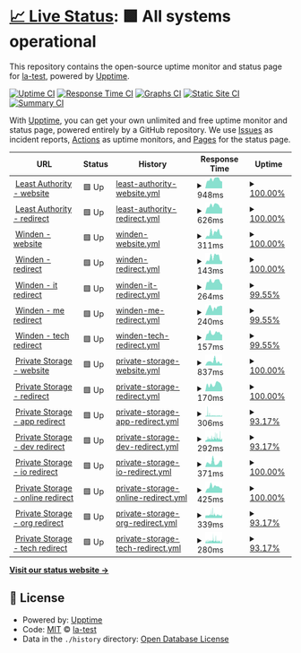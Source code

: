 # [📈 Live Status](https://la-test.github.io/sbx1-upptime): <!--live status--> **🟩 All systems operational**

This repository contains the open-source uptime monitor and status page for [la-test](https://la-test.github.io/sbx1-upptime), powered by [Upptime](https://github.com/upptime/upptime).

[![Uptime CI](https://github.com/la-test/sbx1-upptime/workflows/Uptime%20CI/badge.svg)](https://github.com/la-test/sbx1-upptime/actions?query=workflow%3A%22Uptime+CI%22)
[![Response Time CI](https://github.com/la-test/sbx1-upptime/workflows/Response%20Time%20CI/badge.svg)](https://github.com/la-test/sbx1-upptime/actions?query=workflow%3A%22Response+Time+CI%22)
[![Graphs CI](https://github.com/la-test/sbx1-upptime/workflows/Graphs%20CI/badge.svg)](https://github.com/la-test/sbx1-upptime/actions?query=workflow%3A%22Graphs+CI%22)
[![Static Site CI](https://github.com/la-test/sbx1-upptime/workflows/Static%20Site%20CI/badge.svg)](https://github.com/la-test/sbx1-upptime/actions?query=workflow%3A%22Static+Site+CI%22)
[![Summary CI](https://github.com/la-test/sbx1-upptime/workflows/Summary%20CI/badge.svg)](https://github.com/la-test/sbx1-upptime/actions?query=workflow%3A%22Summary+CI%22)

With [Upptime](https://upptime.js.org), you can get your own unlimited and free uptime monitor and status page, powered entirely by a GitHub repository. We use [Issues](https://github.com/la-test/sbx1-upptime/issues) as incident reports, [Actions](https://github.com/la-test/sbx1-upptime/actions) as uptime monitors, and [Pages](https://la-test.github.io/sbx1-upptime) for the status page.

<!--start: status pages-->
<!-- This summary is generated by Upptime (https://github.com/upptime/upptime) -->
<!-- Do not edit this manually, your changes will be overwritten -->
<!-- prettier-ignore -->
| URL | Status | History | Response Time | Uptime |
| --- | ------ | ------- | ------------- | ------ |
| <img alt="" src="https://icons.duckduckgo.com/ip3/leastauthority.com.ico" height="13"> [Least Authority - website](https://leastauthority.com/) | 🟩 Up | [least-authority-website.yml](https://github.com/la-test/sbx1-upptime/commits/HEAD/history/least-authority-website.yml) | <details><summary><img alt="Response time graph" src="./graphs/least-authority-website/response-time-week.png" height="20"> 948ms</summary><br><a href="https://la-test.github.io/sbx1-upptime/history/least-authority-website"><img alt="Response time 927" src="https://img.shields.io/endpoint?url=https%3A%2F%2Fraw.githubusercontent.com%2Fla-test%2Fsbx1-upptime%2FHEAD%2Fapi%2Fleast-authority-website%2Fresponse-time.json"></a><br><a href="https://la-test.github.io/sbx1-upptime/history/least-authority-website"><img alt="24-hour response time 713" src="https://img.shields.io/endpoint?url=https%3A%2F%2Fraw.githubusercontent.com%2Fla-test%2Fsbx1-upptime%2FHEAD%2Fapi%2Fleast-authority-website%2Fresponse-time-day.json"></a><br><a href="https://la-test.github.io/sbx1-upptime/history/least-authority-website"><img alt="7-day response time 948" src="https://img.shields.io/endpoint?url=https%3A%2F%2Fraw.githubusercontent.com%2Fla-test%2Fsbx1-upptime%2FHEAD%2Fapi%2Fleast-authority-website%2Fresponse-time-week.json"></a><br><a href="https://la-test.github.io/sbx1-upptime/history/least-authority-website"><img alt="30-day response time 927" src="https://img.shields.io/endpoint?url=https%3A%2F%2Fraw.githubusercontent.com%2Fla-test%2Fsbx1-upptime%2FHEAD%2Fapi%2Fleast-authority-website%2Fresponse-time-month.json"></a><br><a href="https://la-test.github.io/sbx1-upptime/history/least-authority-website"><img alt="1-year response time 927" src="https://img.shields.io/endpoint?url=https%3A%2F%2Fraw.githubusercontent.com%2Fla-test%2Fsbx1-upptime%2FHEAD%2Fapi%2Fleast-authority-website%2Fresponse-time-year.json"></a></details> | <details><summary><a href="https://la-test.github.io/sbx1-upptime/history/least-authority-website">100.00%</a></summary><a href="https://la-test.github.io/sbx1-upptime/history/least-authority-website"><img alt="All-time uptime 100.00%" src="https://img.shields.io/endpoint?url=https%3A%2F%2Fraw.githubusercontent.com%2Fla-test%2Fsbx1-upptime%2FHEAD%2Fapi%2Fleast-authority-website%2Fuptime.json"></a><br><a href="https://la-test.github.io/sbx1-upptime/history/least-authority-website"><img alt="24-hour uptime 100.00%" src="https://img.shields.io/endpoint?url=https%3A%2F%2Fraw.githubusercontent.com%2Fla-test%2Fsbx1-upptime%2FHEAD%2Fapi%2Fleast-authority-website%2Fuptime-day.json"></a><br><a href="https://la-test.github.io/sbx1-upptime/history/least-authority-website"><img alt="7-day uptime 100.00%" src="https://img.shields.io/endpoint?url=https%3A%2F%2Fraw.githubusercontent.com%2Fla-test%2Fsbx1-upptime%2FHEAD%2Fapi%2Fleast-authority-website%2Fuptime-week.json"></a><br><a href="https://la-test.github.io/sbx1-upptime/history/least-authority-website"><img alt="30-day uptime 100.00%" src="https://img.shields.io/endpoint?url=https%3A%2F%2Fraw.githubusercontent.com%2Fla-test%2Fsbx1-upptime%2FHEAD%2Fapi%2Fleast-authority-website%2Fuptime-month.json"></a><br><a href="https://la-test.github.io/sbx1-upptime/history/least-authority-website"><img alt="1-year uptime 100.00%" src="https://img.shields.io/endpoint?url=https%3A%2F%2Fraw.githubusercontent.com%2Fla-test%2Fsbx1-upptime%2FHEAD%2Fapi%2Fleast-authority-website%2Fuptime-year.json"></a></details>
| <img alt="" src="https://icons.duckduckgo.com/ip3/leastauthority.com.ico" height="13"> [Least Authority - redirect](http://leastauthority.com/) | 🟩 Up | [least-authority-redirect.yml](https://github.com/la-test/sbx1-upptime/commits/HEAD/history/least-authority-redirect.yml) | <details><summary><img alt="Response time graph" src="./graphs/least-authority-redirect/response-time-week.png" height="20"> 626ms</summary><br><a href="https://la-test.github.io/sbx1-upptime/history/least-authority-redirect"><img alt="Response time 607" src="https://img.shields.io/endpoint?url=https%3A%2F%2Fraw.githubusercontent.com%2Fla-test%2Fsbx1-upptime%2FHEAD%2Fapi%2Fleast-authority-redirect%2Fresponse-time.json"></a><br><a href="https://la-test.github.io/sbx1-upptime/history/least-authority-redirect"><img alt="24-hour response time 453" src="https://img.shields.io/endpoint?url=https%3A%2F%2Fraw.githubusercontent.com%2Fla-test%2Fsbx1-upptime%2FHEAD%2Fapi%2Fleast-authority-redirect%2Fresponse-time-day.json"></a><br><a href="https://la-test.github.io/sbx1-upptime/history/least-authority-redirect"><img alt="7-day response time 626" src="https://img.shields.io/endpoint?url=https%3A%2F%2Fraw.githubusercontent.com%2Fla-test%2Fsbx1-upptime%2FHEAD%2Fapi%2Fleast-authority-redirect%2Fresponse-time-week.json"></a><br><a href="https://la-test.github.io/sbx1-upptime/history/least-authority-redirect"><img alt="30-day response time 607" src="https://img.shields.io/endpoint?url=https%3A%2F%2Fraw.githubusercontent.com%2Fla-test%2Fsbx1-upptime%2FHEAD%2Fapi%2Fleast-authority-redirect%2Fresponse-time-month.json"></a><br><a href="https://la-test.github.io/sbx1-upptime/history/least-authority-redirect"><img alt="1-year response time 607" src="https://img.shields.io/endpoint?url=https%3A%2F%2Fraw.githubusercontent.com%2Fla-test%2Fsbx1-upptime%2FHEAD%2Fapi%2Fleast-authority-redirect%2Fresponse-time-year.json"></a></details> | <details><summary><a href="https://la-test.github.io/sbx1-upptime/history/least-authority-redirect">100.00%</a></summary><a href="https://la-test.github.io/sbx1-upptime/history/least-authority-redirect"><img alt="All-time uptime 100.00%" src="https://img.shields.io/endpoint?url=https%3A%2F%2Fraw.githubusercontent.com%2Fla-test%2Fsbx1-upptime%2FHEAD%2Fapi%2Fleast-authority-redirect%2Fuptime.json"></a><br><a href="https://la-test.github.io/sbx1-upptime/history/least-authority-redirect"><img alt="24-hour uptime 100.00%" src="https://img.shields.io/endpoint?url=https%3A%2F%2Fraw.githubusercontent.com%2Fla-test%2Fsbx1-upptime%2FHEAD%2Fapi%2Fleast-authority-redirect%2Fuptime-day.json"></a><br><a href="https://la-test.github.io/sbx1-upptime/history/least-authority-redirect"><img alt="7-day uptime 100.00%" src="https://img.shields.io/endpoint?url=https%3A%2F%2Fraw.githubusercontent.com%2Fla-test%2Fsbx1-upptime%2FHEAD%2Fapi%2Fleast-authority-redirect%2Fuptime-week.json"></a><br><a href="https://la-test.github.io/sbx1-upptime/history/least-authority-redirect"><img alt="30-day uptime 100.00%" src="https://img.shields.io/endpoint?url=https%3A%2F%2Fraw.githubusercontent.com%2Fla-test%2Fsbx1-upptime%2FHEAD%2Fapi%2Fleast-authority-redirect%2Fuptime-month.json"></a><br><a href="https://la-test.github.io/sbx1-upptime/history/least-authority-redirect"><img alt="1-year uptime 100.00%" src="https://img.shields.io/endpoint?url=https%3A%2F%2Fraw.githubusercontent.com%2Fla-test%2Fsbx1-upptime%2FHEAD%2Fapi%2Fleast-authority-redirect%2Fuptime-year.json"></a></details>
| <img alt="" src="https://icons.duckduckgo.com/ip3/winden.app.ico" height="13"> [Winden - website](https://winden.app/) | 🟩 Up | [winden-website.yml](https://github.com/la-test/sbx1-upptime/commits/HEAD/history/winden-website.yml) | <details><summary><img alt="Response time graph" src="./graphs/winden-website/response-time-week.png" height="20"> 311ms</summary><br><a href="https://la-test.github.io/sbx1-upptime/history/winden-website"><img alt="Response time 293" src="https://img.shields.io/endpoint?url=https%3A%2F%2Fraw.githubusercontent.com%2Fla-test%2Fsbx1-upptime%2FHEAD%2Fapi%2Fwinden-website%2Fresponse-time.json"></a><br><a href="https://la-test.github.io/sbx1-upptime/history/winden-website"><img alt="24-hour response time 159" src="https://img.shields.io/endpoint?url=https%3A%2F%2Fraw.githubusercontent.com%2Fla-test%2Fsbx1-upptime%2FHEAD%2Fapi%2Fwinden-website%2Fresponse-time-day.json"></a><br><a href="https://la-test.github.io/sbx1-upptime/history/winden-website"><img alt="7-day response time 311" src="https://img.shields.io/endpoint?url=https%3A%2F%2Fraw.githubusercontent.com%2Fla-test%2Fsbx1-upptime%2FHEAD%2Fapi%2Fwinden-website%2Fresponse-time-week.json"></a><br><a href="https://la-test.github.io/sbx1-upptime/history/winden-website"><img alt="30-day response time 293" src="https://img.shields.io/endpoint?url=https%3A%2F%2Fraw.githubusercontent.com%2Fla-test%2Fsbx1-upptime%2FHEAD%2Fapi%2Fwinden-website%2Fresponse-time-month.json"></a><br><a href="https://la-test.github.io/sbx1-upptime/history/winden-website"><img alt="1-year response time 293" src="https://img.shields.io/endpoint?url=https%3A%2F%2Fraw.githubusercontent.com%2Fla-test%2Fsbx1-upptime%2FHEAD%2Fapi%2Fwinden-website%2Fresponse-time-year.json"></a></details> | <details><summary><a href="https://la-test.github.io/sbx1-upptime/history/winden-website">100.00%</a></summary><a href="https://la-test.github.io/sbx1-upptime/history/winden-website"><img alt="All-time uptime 100.00%" src="https://img.shields.io/endpoint?url=https%3A%2F%2Fraw.githubusercontent.com%2Fla-test%2Fsbx1-upptime%2FHEAD%2Fapi%2Fwinden-website%2Fuptime.json"></a><br><a href="https://la-test.github.io/sbx1-upptime/history/winden-website"><img alt="24-hour uptime 100.00%" src="https://img.shields.io/endpoint?url=https%3A%2F%2Fraw.githubusercontent.com%2Fla-test%2Fsbx1-upptime%2FHEAD%2Fapi%2Fwinden-website%2Fuptime-day.json"></a><br><a href="https://la-test.github.io/sbx1-upptime/history/winden-website"><img alt="7-day uptime 100.00%" src="https://img.shields.io/endpoint?url=https%3A%2F%2Fraw.githubusercontent.com%2Fla-test%2Fsbx1-upptime%2FHEAD%2Fapi%2Fwinden-website%2Fuptime-week.json"></a><br><a href="https://la-test.github.io/sbx1-upptime/history/winden-website"><img alt="30-day uptime 100.00%" src="https://img.shields.io/endpoint?url=https%3A%2F%2Fraw.githubusercontent.com%2Fla-test%2Fsbx1-upptime%2FHEAD%2Fapi%2Fwinden-website%2Fuptime-month.json"></a><br><a href="https://la-test.github.io/sbx1-upptime/history/winden-website"><img alt="1-year uptime 100.00%" src="https://img.shields.io/endpoint?url=https%3A%2F%2Fraw.githubusercontent.com%2Fla-test%2Fsbx1-upptime%2FHEAD%2Fapi%2Fwinden-website%2Fuptime-year.json"></a></details>
| <img alt="" src="https://icons.duckduckgo.com/ip3/winden.app.ico" height="13"> [Winden - redirect](http://winden.app/) | 🟩 Up | [winden-redirect.yml](https://github.com/la-test/sbx1-upptime/commits/HEAD/history/winden-redirect.yml) | <details><summary><img alt="Response time graph" src="./graphs/winden-redirect/response-time-week.png" height="20"> 143ms</summary><br><a href="https://la-test.github.io/sbx1-upptime/history/winden-redirect"><img alt="Response time 135" src="https://img.shields.io/endpoint?url=https%3A%2F%2Fraw.githubusercontent.com%2Fla-test%2Fsbx1-upptime%2FHEAD%2Fapi%2Fwinden-redirect%2Fresponse-time.json"></a><br><a href="https://la-test.github.io/sbx1-upptime/history/winden-redirect"><img alt="24-hour response time 72" src="https://img.shields.io/endpoint?url=https%3A%2F%2Fraw.githubusercontent.com%2Fla-test%2Fsbx1-upptime%2FHEAD%2Fapi%2Fwinden-redirect%2Fresponse-time-day.json"></a><br><a href="https://la-test.github.io/sbx1-upptime/history/winden-redirect"><img alt="7-day response time 143" src="https://img.shields.io/endpoint?url=https%3A%2F%2Fraw.githubusercontent.com%2Fla-test%2Fsbx1-upptime%2FHEAD%2Fapi%2Fwinden-redirect%2Fresponse-time-week.json"></a><br><a href="https://la-test.github.io/sbx1-upptime/history/winden-redirect"><img alt="30-day response time 135" src="https://img.shields.io/endpoint?url=https%3A%2F%2Fraw.githubusercontent.com%2Fla-test%2Fsbx1-upptime%2FHEAD%2Fapi%2Fwinden-redirect%2Fresponse-time-month.json"></a><br><a href="https://la-test.github.io/sbx1-upptime/history/winden-redirect"><img alt="1-year response time 135" src="https://img.shields.io/endpoint?url=https%3A%2F%2Fraw.githubusercontent.com%2Fla-test%2Fsbx1-upptime%2FHEAD%2Fapi%2Fwinden-redirect%2Fresponse-time-year.json"></a></details> | <details><summary><a href="https://la-test.github.io/sbx1-upptime/history/winden-redirect">100.00%</a></summary><a href="https://la-test.github.io/sbx1-upptime/history/winden-redirect"><img alt="All-time uptime 100.00%" src="https://img.shields.io/endpoint?url=https%3A%2F%2Fraw.githubusercontent.com%2Fla-test%2Fsbx1-upptime%2FHEAD%2Fapi%2Fwinden-redirect%2Fuptime.json"></a><br><a href="https://la-test.github.io/sbx1-upptime/history/winden-redirect"><img alt="24-hour uptime 100.00%" src="https://img.shields.io/endpoint?url=https%3A%2F%2Fraw.githubusercontent.com%2Fla-test%2Fsbx1-upptime%2FHEAD%2Fapi%2Fwinden-redirect%2Fuptime-day.json"></a><br><a href="https://la-test.github.io/sbx1-upptime/history/winden-redirect"><img alt="7-day uptime 100.00%" src="https://img.shields.io/endpoint?url=https%3A%2F%2Fraw.githubusercontent.com%2Fla-test%2Fsbx1-upptime%2FHEAD%2Fapi%2Fwinden-redirect%2Fuptime-week.json"></a><br><a href="https://la-test.github.io/sbx1-upptime/history/winden-redirect"><img alt="30-day uptime 100.00%" src="https://img.shields.io/endpoint?url=https%3A%2F%2Fraw.githubusercontent.com%2Fla-test%2Fsbx1-upptime%2FHEAD%2Fapi%2Fwinden-redirect%2Fuptime-month.json"></a><br><a href="https://la-test.github.io/sbx1-upptime/history/winden-redirect"><img alt="1-year uptime 100.00%" src="https://img.shields.io/endpoint?url=https%3A%2F%2Fraw.githubusercontent.com%2Fla-test%2Fsbx1-upptime%2FHEAD%2Fapi%2Fwinden-redirect%2Fuptime-year.json"></a></details>
| <img alt="" src="https://icons.duckduckgo.com/ip3/winden.it.ico" height="13"> [Winden - it redirect](http://winden.it/) | 🟩 Up | [winden-it-redirect.yml](https://github.com/la-test/sbx1-upptime/commits/HEAD/history/winden-it-redirect.yml) | <details><summary><img alt="Response time graph" src="./graphs/winden-it-redirect/response-time-week.png" height="20"> 264ms</summary><br><a href="https://la-test.github.io/sbx1-upptime/history/winden-it-redirect"><img alt="Response time 261" src="https://img.shields.io/endpoint?url=https%3A%2F%2Fraw.githubusercontent.com%2Fla-test%2Fsbx1-upptime%2FHEAD%2Fapi%2Fwinden-it-redirect%2Fresponse-time.json"></a><br><a href="https://la-test.github.io/sbx1-upptime/history/winden-it-redirect"><img alt="24-hour response time 171" src="https://img.shields.io/endpoint?url=https%3A%2F%2Fraw.githubusercontent.com%2Fla-test%2Fsbx1-upptime%2FHEAD%2Fapi%2Fwinden-it-redirect%2Fresponse-time-day.json"></a><br><a href="https://la-test.github.io/sbx1-upptime/history/winden-it-redirect"><img alt="7-day response time 264" src="https://img.shields.io/endpoint?url=https%3A%2F%2Fraw.githubusercontent.com%2Fla-test%2Fsbx1-upptime%2FHEAD%2Fapi%2Fwinden-it-redirect%2Fresponse-time-week.json"></a><br><a href="https://la-test.github.io/sbx1-upptime/history/winden-it-redirect"><img alt="30-day response time 261" src="https://img.shields.io/endpoint?url=https%3A%2F%2Fraw.githubusercontent.com%2Fla-test%2Fsbx1-upptime%2FHEAD%2Fapi%2Fwinden-it-redirect%2Fresponse-time-month.json"></a><br><a href="https://la-test.github.io/sbx1-upptime/history/winden-it-redirect"><img alt="1-year response time 261" src="https://img.shields.io/endpoint?url=https%3A%2F%2Fraw.githubusercontent.com%2Fla-test%2Fsbx1-upptime%2FHEAD%2Fapi%2Fwinden-it-redirect%2Fresponse-time-year.json"></a></details> | <details><summary><a href="https://la-test.github.io/sbx1-upptime/history/winden-it-redirect">99.55%</a></summary><a href="https://la-test.github.io/sbx1-upptime/history/winden-it-redirect"><img alt="All-time uptime 99.58%" src="https://img.shields.io/endpoint?url=https%3A%2F%2Fraw.githubusercontent.com%2Fla-test%2Fsbx1-upptime%2FHEAD%2Fapi%2Fwinden-it-redirect%2Fuptime.json"></a><br><a href="https://la-test.github.io/sbx1-upptime/history/winden-it-redirect"><img alt="24-hour uptime 100.00%" src="https://img.shields.io/endpoint?url=https%3A%2F%2Fraw.githubusercontent.com%2Fla-test%2Fsbx1-upptime%2FHEAD%2Fapi%2Fwinden-it-redirect%2Fuptime-day.json"></a><br><a href="https://la-test.github.io/sbx1-upptime/history/winden-it-redirect"><img alt="7-day uptime 99.55%" src="https://img.shields.io/endpoint?url=https%3A%2F%2Fraw.githubusercontent.com%2Fla-test%2Fsbx1-upptime%2FHEAD%2Fapi%2Fwinden-it-redirect%2Fuptime-week.json"></a><br><a href="https://la-test.github.io/sbx1-upptime/history/winden-it-redirect"><img alt="30-day uptime 99.58%" src="https://img.shields.io/endpoint?url=https%3A%2F%2Fraw.githubusercontent.com%2Fla-test%2Fsbx1-upptime%2FHEAD%2Fapi%2Fwinden-it-redirect%2Fuptime-month.json"></a><br><a href="https://la-test.github.io/sbx1-upptime/history/winden-it-redirect"><img alt="1-year uptime 99.58%" src="https://img.shields.io/endpoint?url=https%3A%2F%2Fraw.githubusercontent.com%2Fla-test%2Fsbx1-upptime%2FHEAD%2Fapi%2Fwinden-it-redirect%2Fuptime-year.json"></a></details>
| <img alt="" src="https://icons.duckduckgo.com/ip3/winden.me.ico" height="13"> [Winden - me redirect](http://winden.me/) | 🟩 Up | [winden-me-redirect.yml](https://github.com/la-test/sbx1-upptime/commits/HEAD/history/winden-me-redirect.yml) | <details><summary><img alt="Response time graph" src="./graphs/winden-me-redirect/response-time-week.png" height="20"> 240ms</summary><br><a href="https://la-test.github.io/sbx1-upptime/history/winden-me-redirect"><img alt="Response time 230" src="https://img.shields.io/endpoint?url=https%3A%2F%2Fraw.githubusercontent.com%2Fla-test%2Fsbx1-upptime%2FHEAD%2Fapi%2Fwinden-me-redirect%2Fresponse-time.json"></a><br><a href="https://la-test.github.io/sbx1-upptime/history/winden-me-redirect"><img alt="24-hour response time 274" src="https://img.shields.io/endpoint?url=https%3A%2F%2Fraw.githubusercontent.com%2Fla-test%2Fsbx1-upptime%2FHEAD%2Fapi%2Fwinden-me-redirect%2Fresponse-time-day.json"></a><br><a href="https://la-test.github.io/sbx1-upptime/history/winden-me-redirect"><img alt="7-day response time 240" src="https://img.shields.io/endpoint?url=https%3A%2F%2Fraw.githubusercontent.com%2Fla-test%2Fsbx1-upptime%2FHEAD%2Fapi%2Fwinden-me-redirect%2Fresponse-time-week.json"></a><br><a href="https://la-test.github.io/sbx1-upptime/history/winden-me-redirect"><img alt="30-day response time 230" src="https://img.shields.io/endpoint?url=https%3A%2F%2Fraw.githubusercontent.com%2Fla-test%2Fsbx1-upptime%2FHEAD%2Fapi%2Fwinden-me-redirect%2Fresponse-time-month.json"></a><br><a href="https://la-test.github.io/sbx1-upptime/history/winden-me-redirect"><img alt="1-year response time 230" src="https://img.shields.io/endpoint?url=https%3A%2F%2Fraw.githubusercontent.com%2Fla-test%2Fsbx1-upptime%2FHEAD%2Fapi%2Fwinden-me-redirect%2Fresponse-time-year.json"></a></details> | <details><summary><a href="https://la-test.github.io/sbx1-upptime/history/winden-me-redirect">99.55%</a></summary><a href="https://la-test.github.io/sbx1-upptime/history/winden-me-redirect"><img alt="All-time uptime 99.58%" src="https://img.shields.io/endpoint?url=https%3A%2F%2Fraw.githubusercontent.com%2Fla-test%2Fsbx1-upptime%2FHEAD%2Fapi%2Fwinden-me-redirect%2Fuptime.json"></a><br><a href="https://la-test.github.io/sbx1-upptime/history/winden-me-redirect"><img alt="24-hour uptime 100.00%" src="https://img.shields.io/endpoint?url=https%3A%2F%2Fraw.githubusercontent.com%2Fla-test%2Fsbx1-upptime%2FHEAD%2Fapi%2Fwinden-me-redirect%2Fuptime-day.json"></a><br><a href="https://la-test.github.io/sbx1-upptime/history/winden-me-redirect"><img alt="7-day uptime 99.55%" src="https://img.shields.io/endpoint?url=https%3A%2F%2Fraw.githubusercontent.com%2Fla-test%2Fsbx1-upptime%2FHEAD%2Fapi%2Fwinden-me-redirect%2Fuptime-week.json"></a><br><a href="https://la-test.github.io/sbx1-upptime/history/winden-me-redirect"><img alt="30-day uptime 99.58%" src="https://img.shields.io/endpoint?url=https%3A%2F%2Fraw.githubusercontent.com%2Fla-test%2Fsbx1-upptime%2FHEAD%2Fapi%2Fwinden-me-redirect%2Fuptime-month.json"></a><br><a href="https://la-test.github.io/sbx1-upptime/history/winden-me-redirect"><img alt="1-year uptime 99.58%" src="https://img.shields.io/endpoint?url=https%3A%2F%2Fraw.githubusercontent.com%2Fla-test%2Fsbx1-upptime%2FHEAD%2Fapi%2Fwinden-me-redirect%2Fuptime-year.json"></a></details>
| <img alt="" src="https://icons.duckduckgo.com/ip3/winden.tech.ico" height="13"> [Winden - tech redirect](http://winden.tech/) | 🟩 Up | [winden-tech-redirect.yml](https://github.com/la-test/sbx1-upptime/commits/HEAD/history/winden-tech-redirect.yml) | <details><summary><img alt="Response time graph" src="./graphs/winden-tech-redirect/response-time-week.png" height="20"> 157ms</summary><br><a href="https://la-test.github.io/sbx1-upptime/history/winden-tech-redirect"><img alt="Response time 155" src="https://img.shields.io/endpoint?url=https%3A%2F%2Fraw.githubusercontent.com%2Fla-test%2Fsbx1-upptime%2FHEAD%2Fapi%2Fwinden-tech-redirect%2Fresponse-time.json"></a><br><a href="https://la-test.github.io/sbx1-upptime/history/winden-tech-redirect"><img alt="24-hour response time 125" src="https://img.shields.io/endpoint?url=https%3A%2F%2Fraw.githubusercontent.com%2Fla-test%2Fsbx1-upptime%2FHEAD%2Fapi%2Fwinden-tech-redirect%2Fresponse-time-day.json"></a><br><a href="https://la-test.github.io/sbx1-upptime/history/winden-tech-redirect"><img alt="7-day response time 157" src="https://img.shields.io/endpoint?url=https%3A%2F%2Fraw.githubusercontent.com%2Fla-test%2Fsbx1-upptime%2FHEAD%2Fapi%2Fwinden-tech-redirect%2Fresponse-time-week.json"></a><br><a href="https://la-test.github.io/sbx1-upptime/history/winden-tech-redirect"><img alt="30-day response time 155" src="https://img.shields.io/endpoint?url=https%3A%2F%2Fraw.githubusercontent.com%2Fla-test%2Fsbx1-upptime%2FHEAD%2Fapi%2Fwinden-tech-redirect%2Fresponse-time-month.json"></a><br><a href="https://la-test.github.io/sbx1-upptime/history/winden-tech-redirect"><img alt="1-year response time 155" src="https://img.shields.io/endpoint?url=https%3A%2F%2Fraw.githubusercontent.com%2Fla-test%2Fsbx1-upptime%2FHEAD%2Fapi%2Fwinden-tech-redirect%2Fresponse-time-year.json"></a></details> | <details><summary><a href="https://la-test.github.io/sbx1-upptime/history/winden-tech-redirect">99.55%</a></summary><a href="https://la-test.github.io/sbx1-upptime/history/winden-tech-redirect"><img alt="All-time uptime 99.58%" src="https://img.shields.io/endpoint?url=https%3A%2F%2Fraw.githubusercontent.com%2Fla-test%2Fsbx1-upptime%2FHEAD%2Fapi%2Fwinden-tech-redirect%2Fuptime.json"></a><br><a href="https://la-test.github.io/sbx1-upptime/history/winden-tech-redirect"><img alt="24-hour uptime 100.00%" src="https://img.shields.io/endpoint?url=https%3A%2F%2Fraw.githubusercontent.com%2Fla-test%2Fsbx1-upptime%2FHEAD%2Fapi%2Fwinden-tech-redirect%2Fuptime-day.json"></a><br><a href="https://la-test.github.io/sbx1-upptime/history/winden-tech-redirect"><img alt="7-day uptime 99.55%" src="https://img.shields.io/endpoint?url=https%3A%2F%2Fraw.githubusercontent.com%2Fla-test%2Fsbx1-upptime%2FHEAD%2Fapi%2Fwinden-tech-redirect%2Fuptime-week.json"></a><br><a href="https://la-test.github.io/sbx1-upptime/history/winden-tech-redirect"><img alt="30-day uptime 99.58%" src="https://img.shields.io/endpoint?url=https%3A%2F%2Fraw.githubusercontent.com%2Fla-test%2Fsbx1-upptime%2FHEAD%2Fapi%2Fwinden-tech-redirect%2Fuptime-month.json"></a><br><a href="https://la-test.github.io/sbx1-upptime/history/winden-tech-redirect"><img alt="1-year uptime 99.58%" src="https://img.shields.io/endpoint?url=https%3A%2F%2Fraw.githubusercontent.com%2Fla-test%2Fsbx1-upptime%2FHEAD%2Fapi%2Fwinden-tech-redirect%2Fuptime-year.json"></a></details>
| <img alt="" src="https://icons.duckduckgo.com/ip3/private.storage.ico" height="13"> [Private Storage - website](https://private.storage/) | 🟩 Up | [private-storage-website.yml](https://github.com/la-test/sbx1-upptime/commits/HEAD/history/private-storage-website.yml) | <details><summary><img alt="Response time graph" src="./graphs/private-storage-website/response-time-week.png" height="20"> 837ms</summary><br><a href="https://la-test.github.io/sbx1-upptime/history/private-storage-website"><img alt="Response time 824" src="https://img.shields.io/endpoint?url=https%3A%2F%2Fraw.githubusercontent.com%2Fla-test%2Fsbx1-upptime%2FHEAD%2Fapi%2Fprivate-storage-website%2Fresponse-time.json"></a><br><a href="https://la-test.github.io/sbx1-upptime/history/private-storage-website"><img alt="24-hour response time 516" src="https://img.shields.io/endpoint?url=https%3A%2F%2Fraw.githubusercontent.com%2Fla-test%2Fsbx1-upptime%2FHEAD%2Fapi%2Fprivate-storage-website%2Fresponse-time-day.json"></a><br><a href="https://la-test.github.io/sbx1-upptime/history/private-storage-website"><img alt="7-day response time 837" src="https://img.shields.io/endpoint?url=https%3A%2F%2Fraw.githubusercontent.com%2Fla-test%2Fsbx1-upptime%2FHEAD%2Fapi%2Fprivate-storage-website%2Fresponse-time-week.json"></a><br><a href="https://la-test.github.io/sbx1-upptime/history/private-storage-website"><img alt="30-day response time 824" src="https://img.shields.io/endpoint?url=https%3A%2F%2Fraw.githubusercontent.com%2Fla-test%2Fsbx1-upptime%2FHEAD%2Fapi%2Fprivate-storage-website%2Fresponse-time-month.json"></a><br><a href="https://la-test.github.io/sbx1-upptime/history/private-storage-website"><img alt="1-year response time 824" src="https://img.shields.io/endpoint?url=https%3A%2F%2Fraw.githubusercontent.com%2Fla-test%2Fsbx1-upptime%2FHEAD%2Fapi%2Fprivate-storage-website%2Fresponse-time-year.json"></a></details> | <details><summary><a href="https://la-test.github.io/sbx1-upptime/history/private-storage-website">100.00%</a></summary><a href="https://la-test.github.io/sbx1-upptime/history/private-storage-website"><img alt="All-time uptime 100.00%" src="https://img.shields.io/endpoint?url=https%3A%2F%2Fraw.githubusercontent.com%2Fla-test%2Fsbx1-upptime%2FHEAD%2Fapi%2Fprivate-storage-website%2Fuptime.json"></a><br><a href="https://la-test.github.io/sbx1-upptime/history/private-storage-website"><img alt="24-hour uptime 100.00%" src="https://img.shields.io/endpoint?url=https%3A%2F%2Fraw.githubusercontent.com%2Fla-test%2Fsbx1-upptime%2FHEAD%2Fapi%2Fprivate-storage-website%2Fuptime-day.json"></a><br><a href="https://la-test.github.io/sbx1-upptime/history/private-storage-website"><img alt="7-day uptime 100.00%" src="https://img.shields.io/endpoint?url=https%3A%2F%2Fraw.githubusercontent.com%2Fla-test%2Fsbx1-upptime%2FHEAD%2Fapi%2Fprivate-storage-website%2Fuptime-week.json"></a><br><a href="https://la-test.github.io/sbx1-upptime/history/private-storage-website"><img alt="30-day uptime 100.00%" src="https://img.shields.io/endpoint?url=https%3A%2F%2Fraw.githubusercontent.com%2Fla-test%2Fsbx1-upptime%2FHEAD%2Fapi%2Fprivate-storage-website%2Fuptime-month.json"></a><br><a href="https://la-test.github.io/sbx1-upptime/history/private-storage-website"><img alt="1-year uptime 100.00%" src="https://img.shields.io/endpoint?url=https%3A%2F%2Fraw.githubusercontent.com%2Fla-test%2Fsbx1-upptime%2FHEAD%2Fapi%2Fprivate-storage-website%2Fuptime-year.json"></a></details>
| <img alt="" src="https://icons.duckduckgo.com/ip3/private.storage.ico" height="13"> [Private Storage - redirect](http://private.storage/) | 🟩 Up | [private-storage-redirect.yml](https://github.com/la-test/sbx1-upptime/commits/HEAD/history/private-storage-redirect.yml) | <details><summary><img alt="Response time graph" src="./graphs/private-storage-redirect/response-time-week.png" height="20"> 170ms</summary><br><a href="https://la-test.github.io/sbx1-upptime/history/private-storage-redirect"><img alt="Response time 173" src="https://img.shields.io/endpoint?url=https%3A%2F%2Fraw.githubusercontent.com%2Fla-test%2Fsbx1-upptime%2FHEAD%2Fapi%2Fprivate-storage-redirect%2Fresponse-time.json"></a><br><a href="https://la-test.github.io/sbx1-upptime/history/private-storage-redirect"><img alt="24-hour response time 84" src="https://img.shields.io/endpoint?url=https%3A%2F%2Fraw.githubusercontent.com%2Fla-test%2Fsbx1-upptime%2FHEAD%2Fapi%2Fprivate-storage-redirect%2Fresponse-time-day.json"></a><br><a href="https://la-test.github.io/sbx1-upptime/history/private-storage-redirect"><img alt="7-day response time 170" src="https://img.shields.io/endpoint?url=https%3A%2F%2Fraw.githubusercontent.com%2Fla-test%2Fsbx1-upptime%2FHEAD%2Fapi%2Fprivate-storage-redirect%2Fresponse-time-week.json"></a><br><a href="https://la-test.github.io/sbx1-upptime/history/private-storage-redirect"><img alt="30-day response time 173" src="https://img.shields.io/endpoint?url=https%3A%2F%2Fraw.githubusercontent.com%2Fla-test%2Fsbx1-upptime%2FHEAD%2Fapi%2Fprivate-storage-redirect%2Fresponse-time-month.json"></a><br><a href="https://la-test.github.io/sbx1-upptime/history/private-storage-redirect"><img alt="1-year response time 173" src="https://img.shields.io/endpoint?url=https%3A%2F%2Fraw.githubusercontent.com%2Fla-test%2Fsbx1-upptime%2FHEAD%2Fapi%2Fprivate-storage-redirect%2Fresponse-time-year.json"></a></details> | <details><summary><a href="https://la-test.github.io/sbx1-upptime/history/private-storage-redirect">100.00%</a></summary><a href="https://la-test.github.io/sbx1-upptime/history/private-storage-redirect"><img alt="All-time uptime 100.00%" src="https://img.shields.io/endpoint?url=https%3A%2F%2Fraw.githubusercontent.com%2Fla-test%2Fsbx1-upptime%2FHEAD%2Fapi%2Fprivate-storage-redirect%2Fuptime.json"></a><br><a href="https://la-test.github.io/sbx1-upptime/history/private-storage-redirect"><img alt="24-hour uptime 100.00%" src="https://img.shields.io/endpoint?url=https%3A%2F%2Fraw.githubusercontent.com%2Fla-test%2Fsbx1-upptime%2FHEAD%2Fapi%2Fprivate-storage-redirect%2Fuptime-day.json"></a><br><a href="https://la-test.github.io/sbx1-upptime/history/private-storage-redirect"><img alt="7-day uptime 100.00%" src="https://img.shields.io/endpoint?url=https%3A%2F%2Fraw.githubusercontent.com%2Fla-test%2Fsbx1-upptime%2FHEAD%2Fapi%2Fprivate-storage-redirect%2Fuptime-week.json"></a><br><a href="https://la-test.github.io/sbx1-upptime/history/private-storage-redirect"><img alt="30-day uptime 100.00%" src="https://img.shields.io/endpoint?url=https%3A%2F%2Fraw.githubusercontent.com%2Fla-test%2Fsbx1-upptime%2FHEAD%2Fapi%2Fprivate-storage-redirect%2Fuptime-month.json"></a><br><a href="https://la-test.github.io/sbx1-upptime/history/private-storage-redirect"><img alt="1-year uptime 100.00%" src="https://img.shields.io/endpoint?url=https%3A%2F%2Fraw.githubusercontent.com%2Fla-test%2Fsbx1-upptime%2FHEAD%2Fapi%2Fprivate-storage-redirect%2Fuptime-year.json"></a></details>
| <img alt="" src="https://icons.duckduckgo.com/ip3/privatestorage.app.ico" height="13"> [Private Storage - app redirect](http://privatestorage.app/) | 🟩 Up | [private-storage-app-redirect.yml](https://github.com/la-test/sbx1-upptime/commits/HEAD/history/private-storage-app-redirect.yml) | <details><summary><img alt="Response time graph" src="./graphs/private-storage-app-redirect/response-time-week.png" height="20"> 306ms</summary><br><a href="https://la-test.github.io/sbx1-upptime/history/private-storage-app-redirect"><img alt="Response time 297" src="https://img.shields.io/endpoint?url=https%3A%2F%2Fraw.githubusercontent.com%2Fla-test%2Fsbx1-upptime%2FHEAD%2Fapi%2Fprivate-storage-app-redirect%2Fresponse-time.json"></a><br><a href="https://la-test.github.io/sbx1-upptime/history/private-storage-app-redirect"><img alt="24-hour response time 220" src="https://img.shields.io/endpoint?url=https%3A%2F%2Fraw.githubusercontent.com%2Fla-test%2Fsbx1-upptime%2FHEAD%2Fapi%2Fprivate-storage-app-redirect%2Fresponse-time-day.json"></a><br><a href="https://la-test.github.io/sbx1-upptime/history/private-storage-app-redirect"><img alt="7-day response time 306" src="https://img.shields.io/endpoint?url=https%3A%2F%2Fraw.githubusercontent.com%2Fla-test%2Fsbx1-upptime%2FHEAD%2Fapi%2Fprivate-storage-app-redirect%2Fresponse-time-week.json"></a><br><a href="https://la-test.github.io/sbx1-upptime/history/private-storage-app-redirect"><img alt="30-day response time 297" src="https://img.shields.io/endpoint?url=https%3A%2F%2Fraw.githubusercontent.com%2Fla-test%2Fsbx1-upptime%2FHEAD%2Fapi%2Fprivate-storage-app-redirect%2Fresponse-time-month.json"></a><br><a href="https://la-test.github.io/sbx1-upptime/history/private-storage-app-redirect"><img alt="1-year response time 297" src="https://img.shields.io/endpoint?url=https%3A%2F%2Fraw.githubusercontent.com%2Fla-test%2Fsbx1-upptime%2FHEAD%2Fapi%2Fprivate-storage-app-redirect%2Fresponse-time-year.json"></a></details> | <details><summary><a href="https://la-test.github.io/sbx1-upptime/history/private-storage-app-redirect">93.17%</a></summary><a href="https://la-test.github.io/sbx1-upptime/history/private-storage-app-redirect"><img alt="All-time uptime 93.22%" src="https://img.shields.io/endpoint?url=https%3A%2F%2Fraw.githubusercontent.com%2Fla-test%2Fsbx1-upptime%2FHEAD%2Fapi%2Fprivate-storage-app-redirect%2Fuptime.json"></a><br><a href="https://la-test.github.io/sbx1-upptime/history/private-storage-app-redirect"><img alt="24-hour uptime 95.31%" src="https://img.shields.io/endpoint?url=https%3A%2F%2Fraw.githubusercontent.com%2Fla-test%2Fsbx1-upptime%2FHEAD%2Fapi%2Fprivate-storage-app-redirect%2Fuptime-day.json"></a><br><a href="https://la-test.github.io/sbx1-upptime/history/private-storage-app-redirect"><img alt="7-day uptime 93.17%" src="https://img.shields.io/endpoint?url=https%3A%2F%2Fraw.githubusercontent.com%2Fla-test%2Fsbx1-upptime%2FHEAD%2Fapi%2Fprivate-storage-app-redirect%2Fuptime-week.json"></a><br><a href="https://la-test.github.io/sbx1-upptime/history/private-storage-app-redirect"><img alt="30-day uptime 93.22%" src="https://img.shields.io/endpoint?url=https%3A%2F%2Fraw.githubusercontent.com%2Fla-test%2Fsbx1-upptime%2FHEAD%2Fapi%2Fprivate-storage-app-redirect%2Fuptime-month.json"></a><br><a href="https://la-test.github.io/sbx1-upptime/history/private-storage-app-redirect"><img alt="1-year uptime 93.22%" src="https://img.shields.io/endpoint?url=https%3A%2F%2Fraw.githubusercontent.com%2Fla-test%2Fsbx1-upptime%2FHEAD%2Fapi%2Fprivate-storage-app-redirect%2Fuptime-year.json"></a></details>
| <img alt="" src="https://icons.duckduckgo.com/ip3/privatestorage.dev.ico" height="13"> [Private Storage - dev redirect](http://privatestorage.dev/) | 🟩 Up | [private-storage-dev-redirect.yml](https://github.com/la-test/sbx1-upptime/commits/HEAD/history/private-storage-dev-redirect.yml) | <details><summary><img alt="Response time graph" src="./graphs/private-storage-dev-redirect/response-time-week.png" height="20"> 292ms</summary><br><a href="https://la-test.github.io/sbx1-upptime/history/private-storage-dev-redirect"><img alt="Response time 282" src="https://img.shields.io/endpoint?url=https%3A%2F%2Fraw.githubusercontent.com%2Fla-test%2Fsbx1-upptime%2FHEAD%2Fapi%2Fprivate-storage-dev-redirect%2Fresponse-time.json"></a><br><a href="https://la-test.github.io/sbx1-upptime/history/private-storage-dev-redirect"><img alt="24-hour response time 268" src="https://img.shields.io/endpoint?url=https%3A%2F%2Fraw.githubusercontent.com%2Fla-test%2Fsbx1-upptime%2FHEAD%2Fapi%2Fprivate-storage-dev-redirect%2Fresponse-time-day.json"></a><br><a href="https://la-test.github.io/sbx1-upptime/history/private-storage-dev-redirect"><img alt="7-day response time 292" src="https://img.shields.io/endpoint?url=https%3A%2F%2Fraw.githubusercontent.com%2Fla-test%2Fsbx1-upptime%2FHEAD%2Fapi%2Fprivate-storage-dev-redirect%2Fresponse-time-week.json"></a><br><a href="https://la-test.github.io/sbx1-upptime/history/private-storage-dev-redirect"><img alt="30-day response time 282" src="https://img.shields.io/endpoint?url=https%3A%2F%2Fraw.githubusercontent.com%2Fla-test%2Fsbx1-upptime%2FHEAD%2Fapi%2Fprivate-storage-dev-redirect%2Fresponse-time-month.json"></a><br><a href="https://la-test.github.io/sbx1-upptime/history/private-storage-dev-redirect"><img alt="1-year response time 282" src="https://img.shields.io/endpoint?url=https%3A%2F%2Fraw.githubusercontent.com%2Fla-test%2Fsbx1-upptime%2FHEAD%2Fapi%2Fprivate-storage-dev-redirect%2Fresponse-time-year.json"></a></details> | <details><summary><a href="https://la-test.github.io/sbx1-upptime/history/private-storage-dev-redirect">93.17%</a></summary><a href="https://la-test.github.io/sbx1-upptime/history/private-storage-dev-redirect"><img alt="All-time uptime 93.22%" src="https://img.shields.io/endpoint?url=https%3A%2F%2Fraw.githubusercontent.com%2Fla-test%2Fsbx1-upptime%2FHEAD%2Fapi%2Fprivate-storage-dev-redirect%2Fuptime.json"></a><br><a href="https://la-test.github.io/sbx1-upptime/history/private-storage-dev-redirect"><img alt="24-hour uptime 95.31%" src="https://img.shields.io/endpoint?url=https%3A%2F%2Fraw.githubusercontent.com%2Fla-test%2Fsbx1-upptime%2FHEAD%2Fapi%2Fprivate-storage-dev-redirect%2Fuptime-day.json"></a><br><a href="https://la-test.github.io/sbx1-upptime/history/private-storage-dev-redirect"><img alt="7-day uptime 93.17%" src="https://img.shields.io/endpoint?url=https%3A%2F%2Fraw.githubusercontent.com%2Fla-test%2Fsbx1-upptime%2FHEAD%2Fapi%2Fprivate-storage-dev-redirect%2Fuptime-week.json"></a><br><a href="https://la-test.github.io/sbx1-upptime/history/private-storage-dev-redirect"><img alt="30-day uptime 93.22%" src="https://img.shields.io/endpoint?url=https%3A%2F%2Fraw.githubusercontent.com%2Fla-test%2Fsbx1-upptime%2FHEAD%2Fapi%2Fprivate-storage-dev-redirect%2Fuptime-month.json"></a><br><a href="https://la-test.github.io/sbx1-upptime/history/private-storage-dev-redirect"><img alt="1-year uptime 93.22%" src="https://img.shields.io/endpoint?url=https%3A%2F%2Fraw.githubusercontent.com%2Fla-test%2Fsbx1-upptime%2FHEAD%2Fapi%2Fprivate-storage-dev-redirect%2Fuptime-year.json"></a></details>
| <img alt="" src="https://icons.duckduckgo.com/ip3/privatestorage.io.ico" height="13"> [Private Storage - io redirect](http://privatestorage.io/) | 🟩 Up | [private-storage-io-redirect.yml](https://github.com/la-test/sbx1-upptime/commits/HEAD/history/private-storage-io-redirect.yml) | <details><summary><img alt="Response time graph" src="./graphs/private-storage-io-redirect/response-time-week.png" height="20"> 371ms</summary><br><a href="https://la-test.github.io/sbx1-upptime/history/private-storage-io-redirect"><img alt="Response time 370" src="https://img.shields.io/endpoint?url=https%3A%2F%2Fraw.githubusercontent.com%2Fla-test%2Fsbx1-upptime%2FHEAD%2Fapi%2Fprivate-storage-io-redirect%2Fresponse-time.json"></a><br><a href="https://la-test.github.io/sbx1-upptime/history/private-storage-io-redirect"><img alt="24-hour response time 422" src="https://img.shields.io/endpoint?url=https%3A%2F%2Fraw.githubusercontent.com%2Fla-test%2Fsbx1-upptime%2FHEAD%2Fapi%2Fprivate-storage-io-redirect%2Fresponse-time-day.json"></a><br><a href="https://la-test.github.io/sbx1-upptime/history/private-storage-io-redirect"><img alt="7-day response time 371" src="https://img.shields.io/endpoint?url=https%3A%2F%2Fraw.githubusercontent.com%2Fla-test%2Fsbx1-upptime%2FHEAD%2Fapi%2Fprivate-storage-io-redirect%2Fresponse-time-week.json"></a><br><a href="https://la-test.github.io/sbx1-upptime/history/private-storage-io-redirect"><img alt="30-day response time 370" src="https://img.shields.io/endpoint?url=https%3A%2F%2Fraw.githubusercontent.com%2Fla-test%2Fsbx1-upptime%2FHEAD%2Fapi%2Fprivate-storage-io-redirect%2Fresponse-time-month.json"></a><br><a href="https://la-test.github.io/sbx1-upptime/history/private-storage-io-redirect"><img alt="1-year response time 370" src="https://img.shields.io/endpoint?url=https%3A%2F%2Fraw.githubusercontent.com%2Fla-test%2Fsbx1-upptime%2FHEAD%2Fapi%2Fprivate-storage-io-redirect%2Fresponse-time-year.json"></a></details> | <details><summary><a href="https://la-test.github.io/sbx1-upptime/history/private-storage-io-redirect">100.00%</a></summary><a href="https://la-test.github.io/sbx1-upptime/history/private-storage-io-redirect"><img alt="All-time uptime 100.00%" src="https://img.shields.io/endpoint?url=https%3A%2F%2Fraw.githubusercontent.com%2Fla-test%2Fsbx1-upptime%2FHEAD%2Fapi%2Fprivate-storage-io-redirect%2Fuptime.json"></a><br><a href="https://la-test.github.io/sbx1-upptime/history/private-storage-io-redirect"><img alt="24-hour uptime 100.00%" src="https://img.shields.io/endpoint?url=https%3A%2F%2Fraw.githubusercontent.com%2Fla-test%2Fsbx1-upptime%2FHEAD%2Fapi%2Fprivate-storage-io-redirect%2Fuptime-day.json"></a><br><a href="https://la-test.github.io/sbx1-upptime/history/private-storage-io-redirect"><img alt="7-day uptime 100.00%" src="https://img.shields.io/endpoint?url=https%3A%2F%2Fraw.githubusercontent.com%2Fla-test%2Fsbx1-upptime%2FHEAD%2Fapi%2Fprivate-storage-io-redirect%2Fuptime-week.json"></a><br><a href="https://la-test.github.io/sbx1-upptime/history/private-storage-io-redirect"><img alt="30-day uptime 100.00%" src="https://img.shields.io/endpoint?url=https%3A%2F%2Fraw.githubusercontent.com%2Fla-test%2Fsbx1-upptime%2FHEAD%2Fapi%2Fprivate-storage-io-redirect%2Fuptime-month.json"></a><br><a href="https://la-test.github.io/sbx1-upptime/history/private-storage-io-redirect"><img alt="1-year uptime 100.00%" src="https://img.shields.io/endpoint?url=https%3A%2F%2Fraw.githubusercontent.com%2Fla-test%2Fsbx1-upptime%2FHEAD%2Fapi%2Fprivate-storage-io-redirect%2Fuptime-year.json"></a></details>
| <img alt="" src="https://icons.duckduckgo.com/ip3/privatestorage.online.ico" height="13"> [Private Storage - online redirect](http://privatestorage.online/) | 🟩 Up | [private-storage-online-redirect.yml](https://github.com/la-test/sbx1-upptime/commits/HEAD/history/private-storage-online-redirect.yml) | <details><summary><img alt="Response time graph" src="./graphs/private-storage-online-redirect/response-time-week.png" height="20"> 425ms</summary><br><a href="https://la-test.github.io/sbx1-upptime/history/private-storage-online-redirect"><img alt="Response time 407" src="https://img.shields.io/endpoint?url=https%3A%2F%2Fraw.githubusercontent.com%2Fla-test%2Fsbx1-upptime%2FHEAD%2Fapi%2Fprivate-storage-online-redirect%2Fresponse-time.json"></a><br><a href="https://la-test.github.io/sbx1-upptime/history/private-storage-online-redirect"><img alt="24-hour response time 310" src="https://img.shields.io/endpoint?url=https%3A%2F%2Fraw.githubusercontent.com%2Fla-test%2Fsbx1-upptime%2FHEAD%2Fapi%2Fprivate-storage-online-redirect%2Fresponse-time-day.json"></a><br><a href="https://la-test.github.io/sbx1-upptime/history/private-storage-online-redirect"><img alt="7-day response time 425" src="https://img.shields.io/endpoint?url=https%3A%2F%2Fraw.githubusercontent.com%2Fla-test%2Fsbx1-upptime%2FHEAD%2Fapi%2Fprivate-storage-online-redirect%2Fresponse-time-week.json"></a><br><a href="https://la-test.github.io/sbx1-upptime/history/private-storage-online-redirect"><img alt="30-day response time 407" src="https://img.shields.io/endpoint?url=https%3A%2F%2Fraw.githubusercontent.com%2Fla-test%2Fsbx1-upptime%2FHEAD%2Fapi%2Fprivate-storage-online-redirect%2Fresponse-time-month.json"></a><br><a href="https://la-test.github.io/sbx1-upptime/history/private-storage-online-redirect"><img alt="1-year response time 407" src="https://img.shields.io/endpoint?url=https%3A%2F%2Fraw.githubusercontent.com%2Fla-test%2Fsbx1-upptime%2FHEAD%2Fapi%2Fprivate-storage-online-redirect%2Fresponse-time-year.json"></a></details> | <details><summary><a href="https://la-test.github.io/sbx1-upptime/history/private-storage-online-redirect">100.00%</a></summary><a href="https://la-test.github.io/sbx1-upptime/history/private-storage-online-redirect"><img alt="All-time uptime 100.00%" src="https://img.shields.io/endpoint?url=https%3A%2F%2Fraw.githubusercontent.com%2Fla-test%2Fsbx1-upptime%2FHEAD%2Fapi%2Fprivate-storage-online-redirect%2Fuptime.json"></a><br><a href="https://la-test.github.io/sbx1-upptime/history/private-storage-online-redirect"><img alt="24-hour uptime 100.00%" src="https://img.shields.io/endpoint?url=https%3A%2F%2Fraw.githubusercontent.com%2Fla-test%2Fsbx1-upptime%2FHEAD%2Fapi%2Fprivate-storage-online-redirect%2Fuptime-day.json"></a><br><a href="https://la-test.github.io/sbx1-upptime/history/private-storage-online-redirect"><img alt="7-day uptime 100.00%" src="https://img.shields.io/endpoint?url=https%3A%2F%2Fraw.githubusercontent.com%2Fla-test%2Fsbx1-upptime%2FHEAD%2Fapi%2Fprivate-storage-online-redirect%2Fuptime-week.json"></a><br><a href="https://la-test.github.io/sbx1-upptime/history/private-storage-online-redirect"><img alt="30-day uptime 100.00%" src="https://img.shields.io/endpoint?url=https%3A%2F%2Fraw.githubusercontent.com%2Fla-test%2Fsbx1-upptime%2FHEAD%2Fapi%2Fprivate-storage-online-redirect%2Fuptime-month.json"></a><br><a href="https://la-test.github.io/sbx1-upptime/history/private-storage-online-redirect"><img alt="1-year uptime 100.00%" src="https://img.shields.io/endpoint?url=https%3A%2F%2Fraw.githubusercontent.com%2Fla-test%2Fsbx1-upptime%2FHEAD%2Fapi%2Fprivate-storage-online-redirect%2Fuptime-year.json"></a></details>
| <img alt="" src="https://icons.duckduckgo.com/ip3/privatestorage.org.ico" height="13"> [Private Storage - org redirect](http://privatestorage.org/) | 🟩 Up | [private-storage-org-redirect.yml](https://github.com/la-test/sbx1-upptime/commits/HEAD/history/private-storage-org-redirect.yml) | <details><summary><img alt="Response time graph" src="./graphs/private-storage-org-redirect/response-time-week.png" height="20"> 339ms</summary><br><a href="https://la-test.github.io/sbx1-upptime/history/private-storage-org-redirect"><img alt="Response time 335" src="https://img.shields.io/endpoint?url=https%3A%2F%2Fraw.githubusercontent.com%2Fla-test%2Fsbx1-upptime%2FHEAD%2Fapi%2Fprivate-storage-org-redirect%2Fresponse-time.json"></a><br><a href="https://la-test.github.io/sbx1-upptime/history/private-storage-org-redirect"><img alt="24-hour response time 339" src="https://img.shields.io/endpoint?url=https%3A%2F%2Fraw.githubusercontent.com%2Fla-test%2Fsbx1-upptime%2FHEAD%2Fapi%2Fprivate-storage-org-redirect%2Fresponse-time-day.json"></a><br><a href="https://la-test.github.io/sbx1-upptime/history/private-storage-org-redirect"><img alt="7-day response time 339" src="https://img.shields.io/endpoint?url=https%3A%2F%2Fraw.githubusercontent.com%2Fla-test%2Fsbx1-upptime%2FHEAD%2Fapi%2Fprivate-storage-org-redirect%2Fresponse-time-week.json"></a><br><a href="https://la-test.github.io/sbx1-upptime/history/private-storage-org-redirect"><img alt="30-day response time 335" src="https://img.shields.io/endpoint?url=https%3A%2F%2Fraw.githubusercontent.com%2Fla-test%2Fsbx1-upptime%2FHEAD%2Fapi%2Fprivate-storage-org-redirect%2Fresponse-time-month.json"></a><br><a href="https://la-test.github.io/sbx1-upptime/history/private-storage-org-redirect"><img alt="1-year response time 335" src="https://img.shields.io/endpoint?url=https%3A%2F%2Fraw.githubusercontent.com%2Fla-test%2Fsbx1-upptime%2FHEAD%2Fapi%2Fprivate-storage-org-redirect%2Fresponse-time-year.json"></a></details> | <details><summary><a href="https://la-test.github.io/sbx1-upptime/history/private-storage-org-redirect">93.17%</a></summary><a href="https://la-test.github.io/sbx1-upptime/history/private-storage-org-redirect"><img alt="All-time uptime 93.22%" src="https://img.shields.io/endpoint?url=https%3A%2F%2Fraw.githubusercontent.com%2Fla-test%2Fsbx1-upptime%2FHEAD%2Fapi%2Fprivate-storage-org-redirect%2Fuptime.json"></a><br><a href="https://la-test.github.io/sbx1-upptime/history/private-storage-org-redirect"><img alt="24-hour uptime 95.30%" src="https://img.shields.io/endpoint?url=https%3A%2F%2Fraw.githubusercontent.com%2Fla-test%2Fsbx1-upptime%2FHEAD%2Fapi%2Fprivate-storage-org-redirect%2Fuptime-day.json"></a><br><a href="https://la-test.github.io/sbx1-upptime/history/private-storage-org-redirect"><img alt="7-day uptime 93.17%" src="https://img.shields.io/endpoint?url=https%3A%2F%2Fraw.githubusercontent.com%2Fla-test%2Fsbx1-upptime%2FHEAD%2Fapi%2Fprivate-storage-org-redirect%2Fuptime-week.json"></a><br><a href="https://la-test.github.io/sbx1-upptime/history/private-storage-org-redirect"><img alt="30-day uptime 93.22%" src="https://img.shields.io/endpoint?url=https%3A%2F%2Fraw.githubusercontent.com%2Fla-test%2Fsbx1-upptime%2FHEAD%2Fapi%2Fprivate-storage-org-redirect%2Fuptime-month.json"></a><br><a href="https://la-test.github.io/sbx1-upptime/history/private-storage-org-redirect"><img alt="1-year uptime 93.22%" src="https://img.shields.io/endpoint?url=https%3A%2F%2Fraw.githubusercontent.com%2Fla-test%2Fsbx1-upptime%2FHEAD%2Fapi%2Fprivate-storage-org-redirect%2Fuptime-year.json"></a></details>
| <img alt="" src="https://icons.duckduckgo.com/ip3/privatestorage.tech.ico" height="13"> [Private Storage - tech redirect](http://privatestorage.tech/) | 🟩 Up | [private-storage-tech-redirect.yml](https://github.com/la-test/sbx1-upptime/commits/HEAD/history/private-storage-tech-redirect.yml) | <details><summary><img alt="Response time graph" src="./graphs/private-storage-tech-redirect/response-time-week.png" height="20"> 280ms</summary><br><a href="https://la-test.github.io/sbx1-upptime/history/private-storage-tech-redirect"><img alt="Response time 277" src="https://img.shields.io/endpoint?url=https%3A%2F%2Fraw.githubusercontent.com%2Fla-test%2Fsbx1-upptime%2FHEAD%2Fapi%2Fprivate-storage-tech-redirect%2Fresponse-time.json"></a><br><a href="https://la-test.github.io/sbx1-upptime/history/private-storage-tech-redirect"><img alt="24-hour response time 281" src="https://img.shields.io/endpoint?url=https%3A%2F%2Fraw.githubusercontent.com%2Fla-test%2Fsbx1-upptime%2FHEAD%2Fapi%2Fprivate-storage-tech-redirect%2Fresponse-time-day.json"></a><br><a href="https://la-test.github.io/sbx1-upptime/history/private-storage-tech-redirect"><img alt="7-day response time 280" src="https://img.shields.io/endpoint?url=https%3A%2F%2Fraw.githubusercontent.com%2Fla-test%2Fsbx1-upptime%2FHEAD%2Fapi%2Fprivate-storage-tech-redirect%2Fresponse-time-week.json"></a><br><a href="https://la-test.github.io/sbx1-upptime/history/private-storage-tech-redirect"><img alt="30-day response time 277" src="https://img.shields.io/endpoint?url=https%3A%2F%2Fraw.githubusercontent.com%2Fla-test%2Fsbx1-upptime%2FHEAD%2Fapi%2Fprivate-storage-tech-redirect%2Fresponse-time-month.json"></a><br><a href="https://la-test.github.io/sbx1-upptime/history/private-storage-tech-redirect"><img alt="1-year response time 277" src="https://img.shields.io/endpoint?url=https%3A%2F%2Fraw.githubusercontent.com%2Fla-test%2Fsbx1-upptime%2FHEAD%2Fapi%2Fprivate-storage-tech-redirect%2Fresponse-time-year.json"></a></details> | <details><summary><a href="https://la-test.github.io/sbx1-upptime/history/private-storage-tech-redirect">93.17%</a></summary><a href="https://la-test.github.io/sbx1-upptime/history/private-storage-tech-redirect"><img alt="All-time uptime 93.22%" src="https://img.shields.io/endpoint?url=https%3A%2F%2Fraw.githubusercontent.com%2Fla-test%2Fsbx1-upptime%2FHEAD%2Fapi%2Fprivate-storage-tech-redirect%2Fuptime.json"></a><br><a href="https://la-test.github.io/sbx1-upptime/history/private-storage-tech-redirect"><img alt="24-hour uptime 95.30%" src="https://img.shields.io/endpoint?url=https%3A%2F%2Fraw.githubusercontent.com%2Fla-test%2Fsbx1-upptime%2FHEAD%2Fapi%2Fprivate-storage-tech-redirect%2Fuptime-day.json"></a><br><a href="https://la-test.github.io/sbx1-upptime/history/private-storage-tech-redirect"><img alt="7-day uptime 93.17%" src="https://img.shields.io/endpoint?url=https%3A%2F%2Fraw.githubusercontent.com%2Fla-test%2Fsbx1-upptime%2FHEAD%2Fapi%2Fprivate-storage-tech-redirect%2Fuptime-week.json"></a><br><a href="https://la-test.github.io/sbx1-upptime/history/private-storage-tech-redirect"><img alt="30-day uptime 93.22%" src="https://img.shields.io/endpoint?url=https%3A%2F%2Fraw.githubusercontent.com%2Fla-test%2Fsbx1-upptime%2FHEAD%2Fapi%2Fprivate-storage-tech-redirect%2Fuptime-month.json"></a><br><a href="https://la-test.github.io/sbx1-upptime/history/private-storage-tech-redirect"><img alt="1-year uptime 93.22%" src="https://img.shields.io/endpoint?url=https%3A%2F%2Fraw.githubusercontent.com%2Fla-test%2Fsbx1-upptime%2FHEAD%2Fapi%2Fprivate-storage-tech-redirect%2Fuptime-year.json"></a></details>

<!--end: status pages-->

[**Visit our status website →**](https://la-test.github.io/sbx1-upptime)

## 📄 License

- Powered by: [Upptime](https://github.com/upptime/upptime)
- Code: [MIT](./LICENSE) © [la-test](https://la-test.github.io/sbx1-upptime)
- Data in the `./history` directory: [Open Database License](https://opendatacommons.org/licenses/odbl/1-0/)
